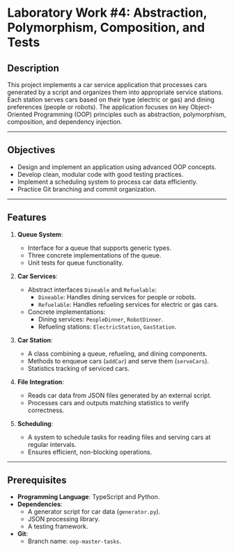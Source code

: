 # Laboratory Work #4: Abstraction, Polymorphism, Composition, and Tests

## Description
This project implements a car service application that processes cars generated by a script and organizes them into appropriate service stations. Each station serves cars based on their type (electric or gas) and dining preferences (people or robots). The application focuses on key Object-Oriented Programming (OOP) principles such as abstraction, polymorphism, composition, and dependency injection.

---

## Objectives
- Design and implement an application using advanced OOP concepts.
- Develop clean, modular code with good testing practices.
- Implement a scheduling system to process car data efficiently.
- Practice Git branching and commit organization.

---

## Features
1. **Queue System**:
   - Interface for a queue that supports generic types.
   - Three concrete implementations of the queue.
   - Unit tests for queue functionality.

2. **Car Services**:
   - Abstract interfaces `Dineable` and `Refuelable`:
     - `Dineable`: Handles dining services for people or robots.
     - `Refuelable`: Handles refueling services for electric or gas cars.
   - Concrete implementations:
     - Dining services: `PeopleDinner`, `RobotDinner`.
     - Refueling stations: `ElectricStation`, `GasStation`.

3. **Car Station**:
   - A class combining a queue, refueling, and dining components.
   - Methods to enqueue cars (`addCar`) and serve them (`serveCars`).
   - Statistics tracking of serviced cars.

4. **File Integration**:
   - Reads car data from JSON files generated by an external script.
   - Processes cars and outputs matching statistics to verify correctness.

5. **Scheduling**:
   - A system to schedule tasks for reading files and serving cars at regular intervals.
   - Ensures efficient, non-blocking operations.

---

## Prerequisites
- **Programming Language**: TypeScript and Python.
- **Dependencies**:
  - A generator script for car data (`generator.py`).
  - JSON processing library.
  - A testing framework.
- **Git**:
  - Branch name: `oop-master-tasks`.


